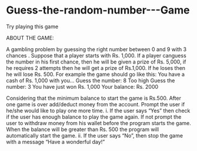# Guess-the-random-number---Game
Try playing this game

ABOUT THE GAME:

A gambling problem by guessing the right number between 0 and 9 with 3 chances . Suppose that a player starts with Rs. 1,000. If a player canguess the number in his first chance, then he will be given a prize of Rs. 5,000, if he requires 2 attempts then he will get a prize of Rs.1,000. If he loses then he will lose Rs. 500. For example the game should go like this:
You have a cash of Rs. 1,000 with you...
Guess the number: 8
Too high
Guess the number: 3
You have just won Rs. 1,000
Your balance: Rs. 2000


Considering that the minimum balance to start the game is Rs.500.
After one game is over add/deduct money from the account.
Prompt the user if he/she would like to play one more time.
i. If the user says “Yes” then check if the user has enough balance to play the game again. If not prompt the user to withdraw money from his wallet before the program starts the game. When the balance will be greater than Rs. 500 the program will automatically start the game.
ii. If the user says “No”, then stop the game with a message “Have a wonderful day!”
